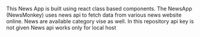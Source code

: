 This News App is built using react class based components. 
The NewsApp (NewsMonkey) uses news api to fetch data from various news website online.
News are available category vise as well.
In this repository api key is not given
News api works only for local host
